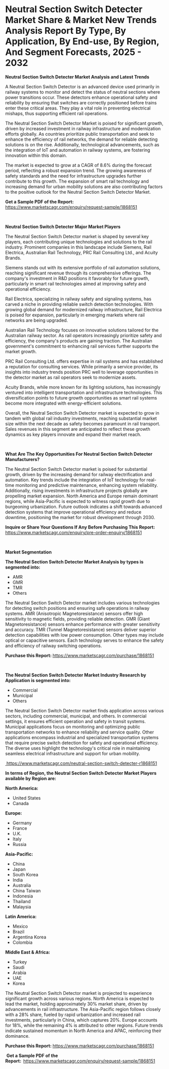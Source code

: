 <p><h1>Neutral Section Switch Detecter Market Share & Market New Trends Analysis Report By Type, By Application, By End-use, By Region, And Segment Forecasts, 2025 - 2032</h1></p><p><strong>Neutral Section Switch Detecter Market Analysis and Latest Trends</strong></p>
<p><p>A Neutral Section Switch Detector is an advanced device used primarily in railway systems to monitor and detect the status of neutral sections where power transitions occur. These detectors enhance operational safety and reliability by ensuring that switches are correctly positioned before trains enter these critical areas. They play a vital role in preventing electrical mishaps, thus supporting efficient rail operations.</p><p>The Neutral Section Switch Detector Market is poised for significant growth, driven by increased investment in railway infrastructure and modernization efforts globally. As countries prioritize public transportation and seek to enhance the efficiency of rail networks, the demand for reliable detecting solutions is on the rise. Additionally, technological advancements, such as the integration of IoT and automation in railway systems, are fostering innovation within this domain.</p><p>The market is expected to grow at a CAGR of 8.6% during the forecast period, reflecting a robust expansion trend. The growing awareness of safety standards and the need for infrastructure upgrades further contribute to this growth. The expansion of smart rail technology and increasing demand for urban mobility solutions are also contributing factors to the positive outlook for the Neutral Section Switch Detector Market.</p></p>
<p><strong>Get a Sample PDF of the Report:&nbsp;</strong> <a href="https://www.marketscagr.com/enquiry/request-sample/1868151?utm_campaign=3442&utm_medium=2&utm_source=Github&utm_content=ia&utm_term=12042025&utm_id=neutral-section-switch-detecter">https://www.marketscagr.com/enquiry/request-sample/1868151</a></p>
<p>&nbsp;</p>
<p><strong>Neutral Section Switch Detecter Major Market Players</strong></p>
<p><p>The Neutral Section Switch Detector market is shaped by several key players, each contributing unique technologies and solutions to the rail industry. Prominent companies in this landscape include Siemens, Rail Electrica, Australian Rail Technology, PRC Rail Consulting Ltd., and Acuity Brands.</p><p>Siemens stands out with its extensive portfolio of rail automation solutions, reaching significant revenue through its comprehensive offerings. The company's investment in R&D positions it favorably for future growth, particularly in smart rail technologies aimed at improving safety and operational efficiency.</p><p>Rail Electrica, specializing in railway safety and signaling systems, has carved a niche in providing reliable switch detection technologies. With growing global demand for modernized railway infrastructure, Rail Electrica is poised for expansion, particularly in emerging markets where rail networks are being upgraded.</p><p>Australian Rail Technology focuses on innovative solutions tailored for the Australian railway sector. As rail operators increasingly prioritize safety and efficiency, the company's products are gaining traction. The Australian government's commitment to enhancing rail services further supports the market growth.</p><p>PRC Rail Consulting Ltd. offers expertise in rail systems and has established a reputation for consulting services. While primarily a service provider, its insights into industry trends position PRC well to leverage opportunities in the detector market as rail operators seek to modernize assets.</p><p>Acuity Brands, while more known for its lighting solutions, has increasingly ventured into intelligent transportation and infrastructure technologies. This diversification points to future growth opportunities as smart rail systems become more integrated with energy-efficient solutions.</p><p>Overall, the Neutral Section Switch Detector market is expected to grow in tandem with global rail industry investments, reaching substantial market size within the next decade as safety becomes paramount in rail transport. Sales revenues in this segment are anticipated to reflect these growth dynamics as key players innovate and expand their market reach.</p></p>
<p>&nbsp;</p>
<p><strong>What Are The Key Opportunities For Neutral Section Switch Detecter Manufacturers?</strong></p>
<p><p>The Neutral Section Switch Detector market is poised for substantial growth, driven by the increasing demand for railway electrification and automation. Key trends include the integration of IoT technology for real-time monitoring and predictive maintenance, enhancing system reliability. Additionally, rising investments in infrastructure projects globally are propelling market expansion. North America and Europe remain dominant regions, while Asia-Pacific is expected to witness rapid growth due to burgeoning urbanization. Future outlook indicates a shift towards advanced detection systems that improve operational efficiency and reduce downtime, positioning the market for robust development through 2030.</p></p>
<p><strong>Inquire or Share Your Questions If Any Before Purchasing This Report:</strong> <a href="https://www.marketscagr.com/enquiry/pre-order-enquiry/1868151?utm_campaign=3442&utm_medium=2&utm_source=Github&utm_content=ia&utm_term=12042025&utm_id=neutral-section-switch-detecter">https://www.marketscagr.com/enquiry/pre-order-enquiry/1868151</a></p>
<p>&nbsp;</p>
<p><strong>Market Segmentation</strong></p>
<p><strong>The Neutral Section Switch Detecter Market Analysis by types is segmented into:</strong></p>
<p><ul><li>AMR</li><li>GMR</li><li>TMR</li><li>Others</li></ul></p>
<p><p>The Neutral Section Switch Detector market includes various technologies for detecting switch positions and ensuring safe operations in railway systems. AMR (Anisotropic Magnetoresistance) sensors offer high sensitivity to magnetic fields, providing reliable detection. GMR (Giant Magnetoresistance) sensors enhance performance with greater sensitivity and accuracy. TMR (Tunnel Magnetoresistance) sensors deliver superior detection capabilities with low power consumption. Other types may include optical or capacitive sensors. Each technology serves to enhance the safety and efficiency of railway switching operations.</p></p>
<p><strong>Purchase this Report:&nbsp;</strong><a href="https://www.marketscagr.com/purchase/1868151?utm_campaign=3442&utm_medium=2&utm_source=Github&utm_content=ia&utm_term=12042025&utm_id=neutral-section-switch-detecter">https://www.marketscagr.com/purchase/1868151</a></p>
<p>&nbsp;</p>
<p><strong>The Neutral Section Switch Detecter Market Industry Research by Application is segmented into:</strong></p>
<p><ul><li>Commercial</li><li>Municipal</li><li>Others</li></ul></p>
<p><p>The Neutral Section Switch Detector market finds application across various sectors, including commercial, municipal, and others. In commercial settings, it ensures efficient operation and safety in transit systems. Municipal applications focus on monitoring and optimizing public transportation networks to enhance reliability and service quality. Other applications encompass industrial and specialized transportation systems that require precise switch detection for safety and operational efficiency. The diverse uses highlight the technology's critical role in maintaining seamless electrical infrastructure and support for urban mobility.</p></p>
<p><a href="https://www.marketscagr.com/neutral-section-switch-detecter-r1868151?utm_campaign=3442&utm_medium=2&utm_source=Github&utm_content=ia&utm_term=12042025&utm_id=neutral-section-switch-detecter">&nbsp;https://www.marketscagr.com/neutral-section-switch-detecter-r1868151</a></p>
<p><strong>In terms of Region, the Neutral Section Switch Detecter Market Players available by Region are:</strong></p>
<p>
    <p> <strong> North America: </strong>
        <ul>
            <li>United States</li>
            <li>Canada</li>
        </ul>
        </p> 
    <p> <strong> Europe: </strong>
        <ul>
            <li>Germany</li>
            <li>France</li>
            <li>U.K.</li>
            <li>Italy</li>
            <li>Russia</li>
        </ul>
        </p> 
    <p> <strong> Asia-Pacific: </strong>
        <ul>
            <li>China</li>
            <li>Japan</li>
            <li>South Korea</li>
            <li>India</li>
            <li>Australia</li>
            <li>China Taiwan</li>
            <li>Indonesia</li>
            <li>Thailand</li>
            <li>Malaysia</li>
        </ul>
        </p> 
    <p> <strong> Latin America: </strong>
        <ul>
            <li>Mexico</li>
            <li>Brazil</li>
            <li>Argentina Korea</li>
            <li>Colombia</li>
        </ul>
        </p> 
    <p> <strong> Middle East & Africa: </strong>
        <ul>
            <li>Turkey</li>
            <li>Saudi</li>
            <li>Arabia</li>
            <li>UAE</li>
            <li>Korea</li>
        </ul>
    </p>
    </p>
<p><p>The Neutral Section Switch Detector market is projected to experience significant growth across various regions. North America is expected to lead the market, holding approximately 30% market share, driven by advancements in rail infrastructure. The Asia-Pacific region follows closely with a 28% share, fueled by rapid urbanization and increased rail investments, particularly in China, which captures 20%. Europe accounts for 18%, while the remaining 4% is attributed to other regions. Future trends indicate sustained momentum in North America and APAC, reinforcing their dominance.</p></p>
<p><strong>Purchase this Report: </strong><a href="https://www.marketscagr.com/purchase/1868151?utm_campaign=3442&utm_medium=2&utm_source=Github&utm_content=ia&utm_term=12042025&utm_id=neutral-section-switch-detecter">https://www.marketscagr.com/purchase/1868151</a></p>
<p>&nbsp;<strong>Get a Sample PDF of the Report:&nbsp;&nbsp;</strong><a href="https://www.marketscagr.com/enquiry/request-sample/1868151?utm_campaign=3442&utm_medium=2&utm_source=Github&utm_content=ia&utm_term=12042025&utm_id=neutral-section-switch-detecter">https://www.marketscagr.com/enquiry/request-sample/1868151</a></p>
<p><strong></strong></p>
<p><p></p><p></p><p></p></p>